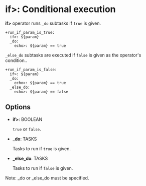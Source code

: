 # if>: Conditional execution

**if>** operator runs `_do` subtasks if `true` is given.

    +run_if_param_is_true:
      if>: ${param}
      _do:
        echo>: ${param} == true

`_else_do` subtasks are executed if `false` is given as the operator's condition..

    +run_if_param_is_false:
      if>: ${param}
      _do:
        echo>: ${param} == true
      _else_do:
        echo>: ${param} == false

## Options

* **if>**: BOOLEAN

  `true` or `false`.

* **\_do**: TASKS

  Tasks to run if `true` is given.

* **\_else_do**: TASKS

  Tasks to run if `false` is given.

Note: _do or _else_do must be specified.
